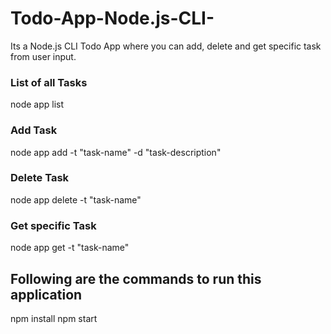 # Todo-App-Node.js-CLI-

Its a Node.js CLI Todo App where you can add, delete and get specific task from user input.

### List of all Tasks
node app list

### Add Task
node app add -t "task-name" -d "task-description"

### Delete Task
node app delete -t "task-name"

### Get specific Task
node app get -t "task-name"

## Following are the commands to run this application

 npm install
 npm start

